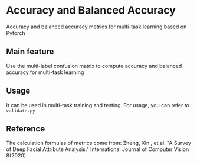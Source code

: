 # Accuracy and Balanced Accuracy
Accuracy and balanced accuracy metrics for multi-task learning based on Pytorch

## Main feature
Use the multi-label confusion matrix to compute accuracy and balanced accuracy for multi-task learning

## Usage
It can be used in multi-task training and testing. For usage, you can refer to ```validate.py```

## Reference
The calculation formulas of metrics come from: Zheng, Xin , et al. "A Survey of Deep Facial Attribute Analysis." International Journal of Computer Vision 8(2020).
